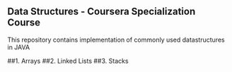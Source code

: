 ## Data Structures - Coursera Specialization Course
This repository contains implementation of commonly used datastructures in JAVA

##1. Arrays
##2. Linked Lists
##3. Stacks